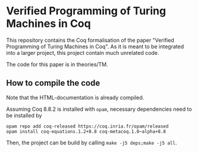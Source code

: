 # Verified Programming of Turing Machines in Coq

This repository contains the Coq formalisation of the paper "Verified Programming of Turing Machines in Coq". As it is meant to be integrated into a larger project, this project contain much unrelated code.

The code for this paper is in theories/TM. 

## How to compile the code

Note that the HTML-documentation is already compiled.

Assuming Coq 8.8.2 is installed with `opam`, necessary dependencies need to be installed by 

```
opam repo add coq-released https://coq.inria.fr/opam/released
opam install coq-equations.1.2+8.8 coq-metacoq.1.0~alpha+8.8

```

Then, the project can be build by calling `make -j5 deps;make -j5 all`.
